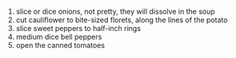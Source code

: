 1. slice or dice onions, not pretty, they will dissolve in the soup
1. cut cauliflower to bite-sized florets, along the lines of the potato
1. slice sweet peppers to half-inch rings
1. medium dice bell peppers
1. open the canned tomatoes
